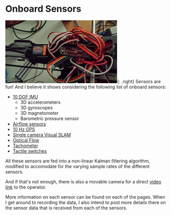 # Onboard Sensors
![Heliac](heliac.jpg){: .right}
Sensors are fun! And I believe it shows considering the following list of onboard sensors:

 - [10 DOF IMU](01.imu.md)
     - 3D accelerometers
     - 3D gyroscopes
     - 3D magnetometer
     - Barometric pressure sensor
 - [Airflow sensors](02.airflow.md)
 - [10 Hz GPS](03.gps.md)
 - [Single camera Visual SLAM](04.camera.md)
 - [Optical Flow](05.optical_flow.md)
 - [Tachometer](06.tachometer.md)
 - [Tactile switches](08.tactile_switches.md)


All these sensors are fed into a non-linear Kalman filtering algorithm, 
modified to accomodate for the varying sample rates of the different sensors.

And if that's not enough, there is also a movable camera for a direct [video link](07.video_link.md) to the operator.

More information on each sensor can be found on each of the pages. When I get around to recording the data, I also intend to post
more details there on the sensor data that is received from each of the sensors.
